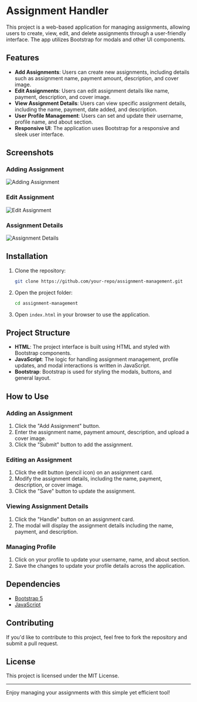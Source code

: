 # Assignment Handler

This project is a web-based application for managing assignments, allowing users to create, view, edit, and delete assignments through a user-friendly interface. The app utilizes Bootstrap for modals and other UI components.

## Features

- **Add Assignments**: Users can create new assignments, including details such as assignment name, payment amount, description, and cover image.
- **Edit Assignments**: Users can edit assignment details like name, payment, description, and cover image.
- **View Assignment Details**: Users can view specific assignment details, including the name, payment, date added, and description.
- **User Profile Management**: Users can set and update their username, profile name, and about section.
- **Responsive UI**: The application uses Bootstrap for a responsive and sleek user interface.

## Screenshots


### Adding Assignment
![Adding Assignment](https://i.ibb.co/0Qy2nNG/image.png)

### Edit Assignment
![Edit Assignment](https://i.ibb.co/QcJjbNW/image.png)

### Assignment Details
![Assignment Details](https://i.ibb.co/BrRJCbz/image.png)

## Installation

1. Clone the repository:
   ```bash
   git clone https://github.com/your-repo/assignment-management.git
   ```

2. Open the project folder:
   ```bash
   cd assignment-management
   ```

3. Open `index.html` in your browser to use the application.

## Project Structure

- **HTML**: The project interface is built using HTML and styled with Bootstrap components.
- **JavaScript**: The logic for handling assignment management, profile updates, and modal interactions is written in JavaScript.
- **Bootstrap**: Bootstrap is used for styling the modals, buttons, and general layout.

## How to Use

### Adding an Assignment

1. Click the "Add Assignment" button.
2. Enter the assignment name, payment amount, description, and upload a cover image.
3. Click the "Submit" button to add the assignment.

### Editing an Assignment

1. Click the edit button (pencil icon) on an assignment card.
2. Modify the assignment details, including the name, payment, description, or cover image.
3. Click the "Save" button to update the assignment.

### Viewing Assignment Details

1. Click the "Handle" button on an assignment card.
2. The modal will display the assignment details including the name, payment, and description.

### Managing Profile

1. Click on your profile to update your username, name, and about section.
2. Save the changes to update your profile details across the application.

## Dependencies

- [Bootstrap 5](https://getbootstrap.com/)
- [JavaScript](https://developer.mozilla.org/en-US/docs/Web/JavaScript)

## Contributing

If you'd like to contribute to this project, feel free to fork the repository and submit a pull request.

## License

This project is licensed under the MIT License.

---

Enjoy managing your assignments with this simple yet efficient tool!
